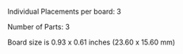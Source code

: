 Individual Placements per board: 3

Number of Parts: 3


Board size is 0.93 x 0.61 inches (23.60 x 15.60 mm)

